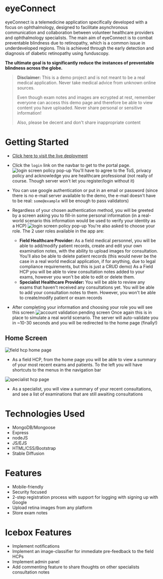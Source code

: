# eyeConnect

eyeConnect is a telemedicine application specifically developed with a focus on ophthalmology, designed to facilitate asynchronous communication and collaboration between volunteer healthcare providers and ophthalmology specialists. The main aim of eyeConnect is to combat preventable blindness due to retinopathy, which is a common issue in underdeveloped regions. This is achieved through the early detection and diagnosis of diabetic retinopathy using funduscopy.

**The ultimate goal is to significantly reduce the instances of preventable blindness across the globe.**

<blockquote> <b>Disclaimer:</b> This is a demo project and is not meant to be a real medical application. Never take medical advice from unknown online sources.

Even though exam notes and images are ecrypted at rest, remember everyone can access this demo page and therefore be able to view content you have uploaded. Never share personal or sensitive information! 

Also, please be decent and don't share inappropriate content</blockquote>

# Getting Started

+ [Click here to visit the live deployment](eye-connect-6befc020749e.herokuapp.com/)
+ Click the `login` link on the navbar to get to the portal page.
![login screen policy pop-up](./docs/screenshots/localhost_3000_portal_login.png)
You'll have to agree to the ToS, privacy policy and acknowledge you are healthcare professional (not really of course. Though server won't let you register/login without it)
+ You can use google authentication or put in an email or password (since there is no e-mail server available to the demo, the e-mail doesn't have to be real: `some@example`  will be enough to pass validators)
+ Regardless of your chosen authentication method, you will be greeted by a screen asking you to fill-in some personal information (in a real-world scenario this information would be used to verify your identity as a HCP)
![login screen policy pop-up](./docs/screenshots/Screenshot%202023-07-31at%2008.26.57.png)
You're also asked to choose your role. The 2 user roles available in the app are:
   
  + **Field Healthcare Provider:** As a field medical personnel, you will be able to add/modify patient records, create and edit your own examination notes, with the ability to upload images for consultation. You'll also be able to delete patient records (this would never be the case in a real world medical application, if for anything, due to legal compliance requirements, but this is just a CRUD demo)
  As a Field HCP you will be able to view consultation notes added to your exams, however you won't be able to edit or delete them.
  + **Specialist Healthcare Provider:** You will be able to review any exams that haven't received any consultations yet. You will be able to add your consultation notes to them. However, you won't be able to create/modify patient or exam records
+ After completing your information and choosing your role you will see this screen
![account validation pending screen](./docs/screenshots/Screenshot%202023-07-31%20at%2008.38.28.png)
Once again this is in place to simulate a real world scenario. The server will auto-validate you in ~10-30 seconds and you will be redirected to the home page (finally!)
## Home Screen
![field hcp home page](./docs/screenshots/localhost_3000_portal_home.png)
+ As a field HCP, from the home page you will be able to view a summary of your most recent exams and patients. To the left you will have shortcuts to the menus in the navigation bar

![specialist hcp page](./docs/screenshots/Screenshot%202023-07-31%20at%2008.48.02.png)
+ As a specialist, you will view a summary of your recent consultations, and see a list of examinations that are still awaiting consultations

# Technologies Used

- MongoDB/Mongoose
- Express
- nodeJS
- JS/EJS
- HTML/CSS/Bootstrap
- Stable Diffusion

# Features

- Mobile-friendly
- Security focused
- 2-step registration process with support for logging with signing up with Google 
- Upload retina images from any platform
- Store exam notes

# Icebox Features
- Implement notifications
- Implement an image-classifier for immediate pre-feedback to the field HCPs
- Implement admin panel
- Add commenting feature to share thoughts on other specialists consultation notes